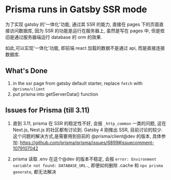 # Prisma runs in Gatsby SSR mode

为了实现 gatsby 的'一体化'功能, 通过其 SSR 的能力, 直接在 pages 下的页面直接访问数据库, 因为 SSR 的功能是运行在服务器上, 虽然是写在 pages 中, 但是依旧是通过服务器端运行 database 的 orm 的效果.

如此,可以实现'一体化'功能, 即前端 react 加载的数据不是通过 api, 而是直接连接数据库.

## What's Done
1. in the ssr page from gatsby default starter, replace `fetch` with `@prisma/client`
2. put prisma into getServerData() function


## Issues for Prisma (till 3.11)
1. 直到 3.11, prisma 在 SSR 的稳定性不好, 会报 `_http_common` 一类的问题, 这在 Next.js, Nest.js 的社区都有讨论到. Gatsby 4 刚推出 SSR, 目前讨论的较少. 这个问题的解决方式,是需要用到目前的 @prisma/client@dev 的版本, 具体参加: https://github.com/prisma/prisma/issues/6899#issuecomment-1079107042

2. prisma 读取 .env 在这个@dev 的版本不稳定, 会报 `error: Environment variable not found: DATABASE_URL.`, 即便如何删除 .cache 和 `npx prisma generate`, 都无法解决